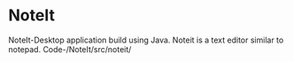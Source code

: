 # NoteIt
NoteIt-Desktop application build using Java. Noteit is a text editor similar to notepad. 
Code-/NoteIt/src/noteit/
